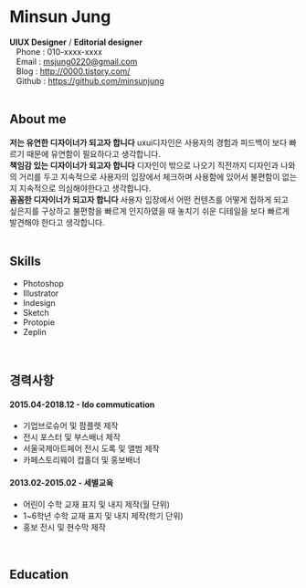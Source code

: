 # Minsun Jung
**UIUX Designer** / **Editorial designer**   
&nbsp;&nbsp; Phone : 010-xxxx-xxxx  
&nbsp;&nbsp; Email : msjung0220@gmail.com  
&nbsp;&nbsp; Blog : http://0000.tistory.com/  
&nbsp;&nbsp; Github : https://github.com/minsunjung  
<br/>
## About me
**저는 유연한 디자이너가 되고자 합니다** uxui디자인은 사용자의 경험과 피드백이 보다 빠르기 때문에 유연함이 필요하다고 생각합니다.  
**책임감 있는 디자이너가 되고자 합니다** 디자인이 밖으로 나오기 직전까지 디자인과 나와의 거리를 두고 지속적으로 사용자의 입장에서 체크하며 사용함에 있어서 불편함이 없는지 지속적으로 의심해야한다고 생각합니다.  
**꼼꼼한 디자이너가 되고자 합니다** 사용자 입장에서 어떤 컨텐츠를 어떻게 접하게 되고 싶은지를 구상하고 불편함을 빠르게 인지하였을 때 놓치기 쉬운 디테일을 보다 빠르게 발견해야 한다고 생각합니다.    
<br/>
## Skills
* Photoshop
* Illustrator
* Indesign
* Sketch
* Protopie
* Zeplin   
<br/>

## 경력사항 
#### 2015.04-2018.12 - **Ido commutication**
* 기업브로슈어 및 팜플렛 제작
* 전시 포스터 및 부스배너 제작
* 서울국제아트페어 전시 도록 및 앨범 제작
* 카페스토리웨이 컵홀더 및 홍보배너


#### 2013.02-2015.02 - **세별교육**
* 어린이 수학 교재 표지 및 내지 제작(월 단위)
* 1~6학년 수학 교재 표지 및 내지 제작(학기 단위)
* 홍보 전시 및 현수막 제작
<br/>

## Education





